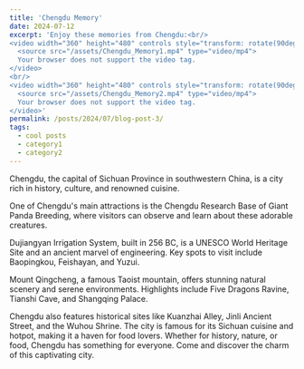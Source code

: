 ```yaml
---
title: 'Chengdu Memory'
date: 2024-07-12
excerpt: 'Enjoy these memories from Chengdu:<br/>
<video width="360" height="480" controls style="transform: rotate(90deg);">
  <source src="/assets/Chengdu_Memory1.mp4" type="video/mp4">
  Your browser does not support the video tag.
</video>
<br/>
<video width="360" height="480" controls style="transform: rotate(90deg);">
  <source src="/assets/Chengdu_Memory2.mp4" type="video/mp4">
  Your browser does not support the video tag.
</video>'
permalink: /posts/2024/07/blog-post-3/
tags:
  - cool posts
  - category1
  - category2
---
```


Chengdu, the capital of Sichuan Province in southwestern China, is a city rich in history, culture, and renowned cuisine. 

One of Chengdu's main attractions is the Chengdu Research Base of Giant Panda Breeding, where visitors can observe and learn about these adorable creatures.

Dujiangyan Irrigation System, built in 256 BC, is a UNESCO World Heritage Site and an ancient marvel of engineering. Key spots to visit include Baopingkou, Feishayan, and Yuzui.

Mount Qingcheng, a famous Taoist mountain, offers stunning natural scenery and serene environments. Highlights include Five Dragons Ravine, Tianshi Cave, and Shangqing Palace.

Chengdu also features historical sites like Kuanzhai Alley, Jinli Ancient Street, and the Wuhou Shrine. The city is famous for its Sichuan cuisine and hotpot, making it a haven for food lovers. Whether for history, nature, or food, Chengdu has something for everyone. Come and discover the charm of this captivating city.
